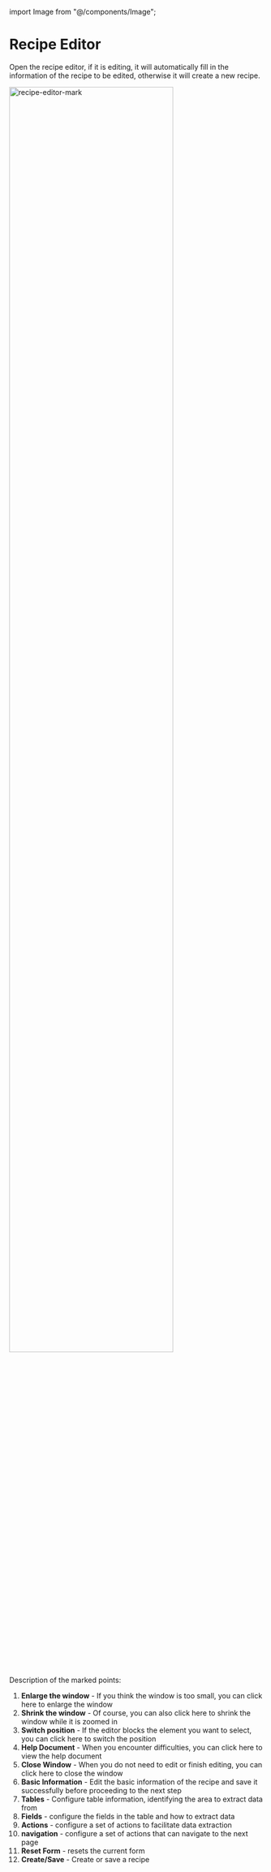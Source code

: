 import Image from "@/components/Image";

# Recipe Editor

Open the recipe editor, if it is editing, it will automatically fill in the information of the recipe to be edited, otherwise it will create a new recipe.

<Image src="/screenshots/recipe-editor-mark.png" width="80%" height="auto" alt="recipe-editor-mark" center />

Description of the marked points:

1. **Enlarge the window** - If you think the window is too small, you can click here to enlarge the window
2. **Shrink the window** - Of course, you can also click here to shrink the window while it is zoomed in
3. **Switch position** - If the editor blocks the element you want to select, you can click here to switch the position
4. **Help Document** - When you encounter difficulties, you can click here to view the help document
5. **Close Window** - When you do not need to edit or finish editing, you can click here to close the window
6. **Basic Information** - Edit the basic information of the recipe and save it successfully before proceeding to the next step
7. **Tables** - Configure table information, identifying the area to extract data from
8. **Fields** - configure the fields in the table and how to extract data
9. **Actions** - configure a set of actions to facilitate data extraction
10. **navigation** - configure a set of actions that can navigate to the next page
11. **Reset Form** - resets the current form
12. **Create/Save** - Create or save a recipe

